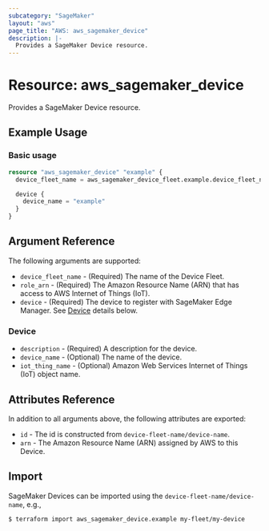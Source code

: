 ```yaml
---
subcategory: "SageMaker"
layout: "aws"
page_title: "AWS: aws_sagemaker_device"
description: |-
  Provides a SageMaker Device resource.
---
```


# Resource: aws_sagemaker_device

Provides a SageMaker Device resource.

## Example Usage

### Basic usage

```terraform
resource "aws_sagemaker_device" "example" {
  device_fleet_name = aws_sagemaker_device_fleet.example.device_fleet_name

  device {
    device_name = "example"
  }
}
```

## Argument Reference

The following arguments are supported:

* `device_fleet_name` - (Required) The name of the Device Fleet.
* `role_arn` - (Required) The Amazon Resource Name (ARN) that has access to AWS Internet of Things (IoT).
* `device` - (Required) The device to register with SageMaker Edge Manager. See [Device](#device) details below.

### Device

* `description` - (Required) A description for the device.
* `device_name` - (Optional) The name of the device.
* `iot_thing_name` - (Optional) Amazon Web Services Internet of Things (IoT) object name.

## Attributes Reference

In addition to all arguments above, the following attributes are exported:

* `id` - The id is constructed from `device-fleet-name/device-name`.
* `arn` - The Amazon Resource Name (ARN) assigned by AWS to this Device.

## Import

SageMaker Devices can be imported using the `device-fleet-name/device-name`, e.g.,

```
$ terraform import aws_sagemaker_device.example my-fleet/my-device
```

